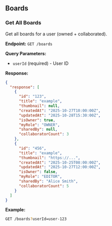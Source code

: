 ## Boards

### Get All Boards

Get all boards for a user (owned + collaborated).

**Endpoint:** `GET /boards`

**Query Parameters:**

- `userId` (required) - User ID

**Response:**

```json
{
  "response": [
    {
      "id": "123",
      "title": "example",
      "thumbnail": null,
      "createdAt": "2025-10-27T10:00:00Z",
      "updatedAt": "2025-10-28T15:30:00Z",
      "isOwner": true,
      "myRole": "OWNER",
      "sharedBy": null,
      "collaboratorCount": 3
    },
    {
      "id": "456",
      "title": "example",
      "thumbnail": "https://...",
      "createdAt": "2025-10-25T08:00:00Z",
      "updatedAt": "2025-10-27T12:00:00Z",
      "isOwner": false,
      "myRole": "EDITOR",
      "sharedBy": "Alice Smith",
      "collaboratorCount": 5
    }
  ]
}
```

**Example:**

```bash
GET /boards?userId=user-123
```

